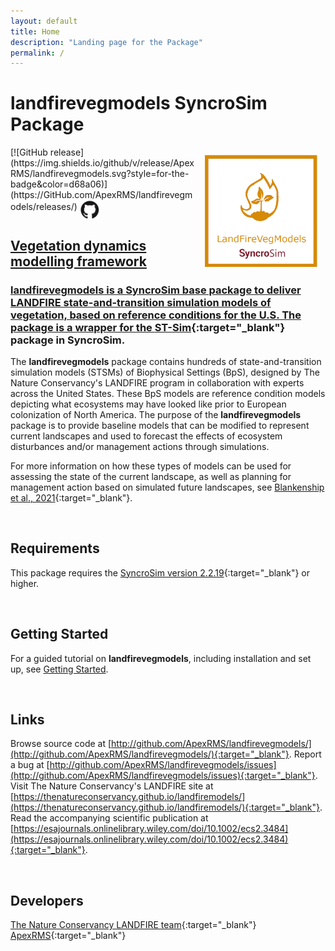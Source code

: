 ```yaml
---
layout: default
title: Home
description: "Landing page for the Package"
permalink: /
---
```


# **landfirevegmodels** SyncroSim Package

<img align="right" style="padding: 13px" width="180" src="assets/images/logo/landfirevegmodels-sticker.png">
[![GitHub release](https://img.shields.io/github/v/release/ApexRMS/landfirevegmodels.svg?style=for-the-badge&color=d68a06)](https://GitHub.com/ApexRMS/landfirevegmodels/releases/)    <a href="https://github.com/ApexRMS/landfirevegmodels"><img align="middle" style="padding: 1px" width="30" src="assets/images/logo/github-trans2.png">

<br>

## Vegetation dynamics modelling framework

### **landfirevegmodels** is a SyncroSim base package to deliver LANDFIRE state-and-transition simulation models of vegetation, based on reference conditions for the U.S. The package is a wrapper for the [ST-Sim](http://docs.stsim.net/){:target="_blank"} package in SyncroSim.

The **landfirevegmodels** package contains hundreds of state-and-transition simulation models (STSMs) of Biophysical Settings (BpS), designed by The Nature Conservancy's LANDFIRE program in collaboration with experts across the United States. These BpS models are reference condition models depicting what ecosystems may have looked like prior to European colonization of North America. The purpose of the **landfirevegmodels** package is to provide baseline models that can be modified to represent current landscapes and used to forecast the effects of ecosystem disturbances and/or management actions through simulations.

For more information on how these types of models can be used for assessing the state of the current landscape, as well as planning for management action based on simulated future landscapes, see [Blankenship et al., 2021](https://esajournals.onlinelibrary.wiley.com/doi/10.1002/ecs2.3484){:target="_blank"}.

<br>

## Requirements

This package requires the [SyncroSim version 2.2.19](https://syncrosim.com/download/){:target="_blank"} or higher.

<br>

## Getting Started

For a guided tutorial on **landfirevegmodels**, including installation and set up, see [Getting Started](https://apexrms.github.io/landfirevegmodels/getting_started.html).

<br>

## Links

Browse source code at
[http://github.com/ApexRMS/landfirevegmodels/](http://github.com/ApexRMS/landfirevegmodels/){:target="_blank"}.
Report a bug at
[http://github.com/ApexRMS/landfirevegmodels/issues](http://github.com/ApexRMS/landfirevegmodels/issues){:target="_blank"}.
Visit The Nature Conservancy's LANDFIRE site at
[https://thenatureconservancy.github.io/landfiremodels/](https://thenatureconservancy.github.io/landfiremodels/){:target="_blank"}.
Read the accompanying scientific publication at
[https://esajournals.onlinelibrary.wiley.com/doi/10.1002/ecs2.3484](https://esajournals.onlinelibrary.wiley.com/doi/10.1002/ecs2.3484){:target="_blank"}.

<br>

## Developers

[The Nature Conservancy LANDFIRE team](https://www.conservationgateway.org/ConservationPractices/FireLandscapes/LANDFIRE/contacts/Pages/default.aspx){:target="_blank"}
<br>
[ApexRMS](https://apexrms.com/people/){:target="_blank"}
